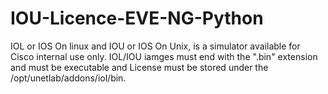 # IOU-Licence-EVE-NG-Python
IOL or IOS On linux and IOU or IOS On Unix, is a simulator available for Cisco internal use only. 
IOL/IOU iamges must end with the ".bin" extension and must be executable and License must be 
stored under the /opt/unetlab/addons/iol/bin.
